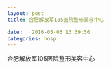 ```yaml
--- 
layout: post 
title: 合肥解放军105医院整形美容中心

date:   2016-05-03 13:39:56 
categories: hosp 
--- 
```

   
合肥解放军105医院整形美容中心
